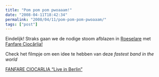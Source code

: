 ```yaml
---
title: "Pom pom pom pwoaaam!"
date: "2008-04-11T18:42:34"
permalink: "2008/04/11/pom-pom-pom-pwoaaam/"
tags: ["post"]
---
```

Eindelijk! Straks gaan we de nodige stoom afblazen in [Roeselare](http://www.despil.be/index.php/templates/podium/626 "http://www.despil.be/index.php/templates/podium/626") met [Fanfare Ciocărlia!](http://www.asphalt-tango.de/fanfare/artist.html "http://www.asphalt-tango.de/fanfare/artist.html")

Check het filmpje om een idee te hebben van deze _fastest band in the world_

[FANFARE CIOCARLIA “Live in Berlin”](http://www.youtube.com/watch?v=t4q78lohY9g)
